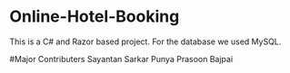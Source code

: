 # Online-Hotel-Booking

This is a C# and Razor based project.
For the database we used MySQL.

#Major Contributers
Sayantan Sarkar
Punya Prasoon Bajpai

